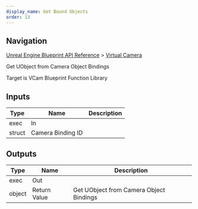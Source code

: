 ```yaml
---
display_name: Get Bound Objects
order: 13
---
```

## Navigation

[Unreal Engine Blueprint API Reference](https://dev.epicgames.com/documentation/en-us/unreal-engine/BlueprintAPI) > [Virtual Camera](https://dev.epicgames.com/documentation/en-us/unreal-engine/BlueprintAPI/VirtualCamera_1)

Get UObject from Camera Object Bindings

Target is VCam Blueprint Function Library

## Inputs

| Type | Name | Description |
| --- | --- | --- |
| exec | In |  |
| struct | Camera Binding ID |  |

## Outputs

| Type | Name | Description |
| --- | --- | --- |
| exec | Out |  |
| object | Return Value | Get UObject from Camera Object Bindings |
